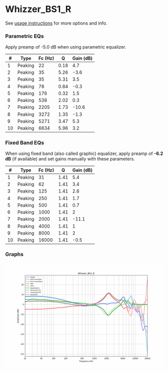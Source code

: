 # Whizzer_BS1_R
See [usage instructions](https://github.com/jaakkopasanen/AutoEq#usage) for more options and info.

### Parametric EQs
Apply preamp of -5.0 dB when using parametric equalizer.

|   # | Type    |   Fc (Hz) |    Q |   Gain (dB) |
|-----|---------|-----------|------|-------------|
|   1 | Peaking |        22 | 0.18 |         4.7 |
|   2 | Peaking |        35 | 5.26 |        -3.6 |
|   3 | Peaking |        35 | 5.31 |         3.5 |
|   4 | Peaking |        78 | 0.84 |        -0.3 |
|   5 | Peaking |       176 | 0.32 |         1.5 |
|   6 | Peaking |       538 | 2.02 |         0.3 |
|   7 | Peaking |      2205 | 1.73 |       -10.6 |
|   8 | Peaking |      3272 | 1.35 |        -1.3 |
|   9 | Peaking |      5271 | 3.47 |         5.3 |
|  10 | Peaking |      6634 | 5.96 |         3.2 |

### Fixed Band EQs
When using fixed band (also called graphic) equalizer, apply preamp of **-6.2 dB** (if available) and set gains manually with these parameters.

|   # | Type    |   Fc (Hz) |    Q |   Gain (dB) |
|-----|---------|-----------|------|-------------|
|   1 | Peaking |        31 | 1.41 |         5.4 |
|   2 | Peaking |        62 | 1.41 |         3.4 |
|   3 | Peaking |       125 | 1.41 |         2.6 |
|   4 | Peaking |       250 | 1.41 |         1.7 |
|   5 | Peaking |       500 | 1.41 |         0.7 |
|   6 | Peaking |      1000 | 1.41 |         2   |
|   7 | Peaking |      2000 | 1.41 |       -11.1 |
|   8 | Peaking |      4000 | 1.41 |         1   |
|   9 | Peaking |      8000 | 1.41 |         2   |
|  10 | Peaking |     16000 | 1.41 |        -0.5 |

### Graphs
![](./Whizzer_BS1_R.png)
